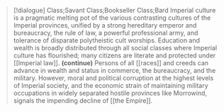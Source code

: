 >[!dialogue] Class;Savant Class;Bookseller Class;Bard
>Imperial culture is a pragmatic melting pot of the various contrasting cultures of the Imperial provinces, unified by a strong hereditary emperor and bureaucracy, the rule of law, a powerful professional army, and tolerance of disparate polytheistic cult worships. Education and wealth is broadly distributed through all social classes where Imperial culture has flourished; many citizens are literate and protected under [[Imperial law]].
>**(continue)**
>Persons of all [[races]] and creeds can advance in wealth and status in commerce, the bureaucracy, and the military. However, moral and political corruption at the highest levels of Imperial society, and the economic strain of maintaining military occupations in widely separated hostile provinces like Morrowind, signals the impending decline of [[the Empire]].
